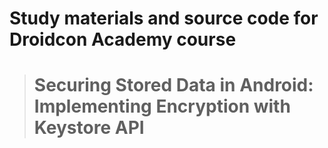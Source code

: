 # Study materials and source code for **Droidcon Academy** course 
> # Securing Stored Data in Android: Implementing Encryption with Keystore API  
